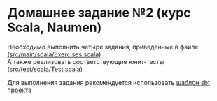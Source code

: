 # Домашнее задание №2 (курс Scala, Naumen)


Необходимо выполнить четыре задания, приведённые в файле <a href='https://github.com/naumen-student/naumen.scala.course.2023.spring/tree/master/homeworks/homework_2/src/main/scala'>(src/main/scala/Exercises.scala)</a>
<br>
А также реализовать соответствующие юнит-тесты <a href='https://github.com/naumen-student/naumen.scala.course.2023.spring/tree/master/homeworks/homework_2/src/test/scala'>(src/test/scala/Test.scala)</a>


Для выполнения задания рекомендуется использовать <a href='https://github.com/naumen-student/naumen.scala.course.2023.spring/tree/master/homeworks/homework_2'>шаблон sbt проекта</a>